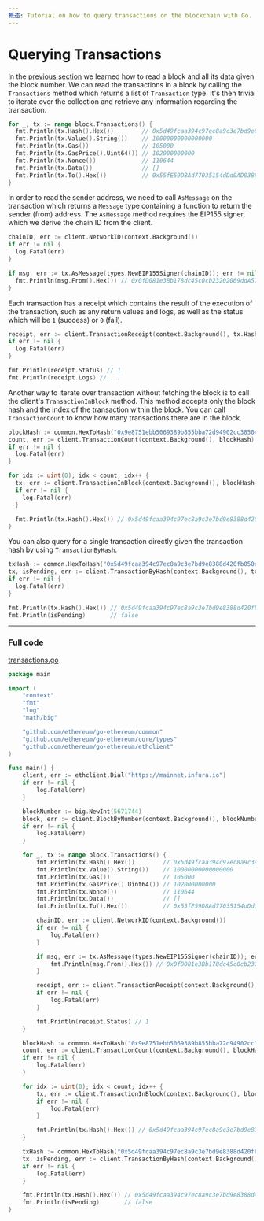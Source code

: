 ```yaml
---
概述: Tutorial on how to query transactions on the blockchain with Go.
---
```


# Querying Transactions

In the [previous section](../block-query) we learned how to read a block and all its data given the block number. We can read the transactions in a block by calling the `Transactions` method which returns a list of `Transaction` type. It's then trivial to iterate over the collection and retrieve any information regarding the transaction.

```go
for _, tx := range block.Transactions() {
  fmt.Println(tx.Hash().Hex())        // 0x5d49fcaa394c97ec8a9c3e7bd9e8388d420fb050a52083ca52ff24b3b65bc9c2
  fmt.Println(tx.Value().String())    // 10000000000000000
  fmt.Println(tx.Gas())               // 105000
  fmt.Println(tx.GasPrice().Uint64()) // 102000000000
  fmt.Println(tx.Nonce())             // 110644
  fmt.Println(tx.Data())              // []
  fmt.Println(tx.To().Hex())          // 0x55fE59D8Ad77035154dDd0AD0388D09Dd4047A8e
}
```

In order to read the sender address, we need to call `AsMessage` on the transaction which returns a `Message` type containing a function to return the sender (from) address. The `AsMessage` method requires the EIP155 signer, which we derive the chain ID from the client.

```go
chainID, err := client.NetworkID(context.Background())
if err != nil {
  log.Fatal(err)
}

if msg, err := tx.AsMessage(types.NewEIP155Signer(chainID)); err != nil {
  fmt.Println(msg.From().Hex()) // 0x0fD081e3Bb178dc45c0cb23202069ddA57064258
}
```

Each transaction has a receipt which contains the result of the execution of the transaction, such as any return values and logs, as well as the status which will be `1` (success) or `0` (fail).

```go
receipt, err := client.TransactionReceipt(context.Background(), tx.Hash())
if err != nil {
  log.Fatal(err)
}

fmt.Println(receipt.Status) // 1
fmt.Println(receipt.Logs) // ...
```

Another way to iterate over transaction without fetching the block is to call the client's `TransactionInBlock` method. This method accepts only the block hash and the index of the transaction within the block. You can call `TransactionCount` to know how many transactions there are in the block.

```go
blockHash := common.HexToHash("0x9e8751ebb5069389b855bba72d94902cc385042661498a415979b7b6ee9ba4b9")
count, err := client.TransactionCount(context.Background(), blockHash)
if err != nil {
  log.Fatal(err)
}

for idx := uint(0); idx < count; idx++ {
  tx, err := client.TransactionInBlock(context.Background(), blockHash, idx)
  if err != nil {
    log.Fatal(err)
  }

  fmt.Println(tx.Hash().Hex()) // 0x5d49fcaa394c97ec8a9c3e7bd9e8388d420fb050a52083ca52ff24b3b65bc9c2
}
```

You can also query for a single transaction directly given the transaction hash by using `TransactionByHash`.

```go
txHash := common.HexToHash("0x5d49fcaa394c97ec8a9c3e7bd9e8388d420fb050a52083ca52ff24b3b65bc9c2")
tx, isPending, err := client.TransactionByHash(context.Background(), txHash)
if err != nil {
  log.Fatal(err)
}

fmt.Println(tx.Hash().Hex()) // 0x5d49fcaa394c97ec8a9c3e7bd9e8388d420fb050a52083ca52ff24b3b65bc9c2
fmt.Println(isPending)       // false
```

---

### Full code

[transactions.go](https://github.com/miguelmota/ethereum-development-with-go-book/blob/master/code/transactions.go)

```go
package main

import (
	"context"
	"fmt"
	"log"
	"math/big"

	"github.com/ethereum/go-ethereum/common"
	"github.com/ethereum/go-ethereum/core/types"
	"github.com/ethereum/go-ethereum/ethclient"
)

func main() {
	client, err := ethclient.Dial("https://mainnet.infura.io")
	if err != nil {
		log.Fatal(err)
	}

	blockNumber := big.NewInt(5671744)
	block, err := client.BlockByNumber(context.Background(), blockNumber)
	if err != nil {
		log.Fatal(err)
	}

	for _, tx := range block.Transactions() {
		fmt.Println(tx.Hash().Hex())        // 0x5d49fcaa394c97ec8a9c3e7bd9e8388d420fb050a52083ca52ff24b3b65bc9c2
		fmt.Println(tx.Value().String())    // 10000000000000000
		fmt.Println(tx.Gas())               // 105000
		fmt.Println(tx.GasPrice().Uint64()) // 102000000000
		fmt.Println(tx.Nonce())             // 110644
		fmt.Println(tx.Data())              // []
		fmt.Println(tx.To().Hex())          // 0x55fE59D8Ad77035154dDd0AD0388D09Dd4047A8e

		chainID, err := client.NetworkID(context.Background())
		if err != nil {
			log.Fatal(err)
		}

		if msg, err := tx.AsMessage(types.NewEIP155Signer(chainID)); err == nil {
			fmt.Println(msg.From().Hex()) // 0x0fD081e3Bb178dc45c0cb23202069ddA57064258
		}

		receipt, err := client.TransactionReceipt(context.Background(), tx.Hash())
		if err != nil {
			log.Fatal(err)
		}

		fmt.Println(receipt.Status) // 1
	}

	blockHash := common.HexToHash("0x9e8751ebb5069389b855bba72d94902cc385042661498a415979b7b6ee9ba4b9")
	count, err := client.TransactionCount(context.Background(), blockHash)
	if err != nil {
		log.Fatal(err)
	}

	for idx := uint(0); idx < count; idx++ {
		tx, err := client.TransactionInBlock(context.Background(), blockHash, idx)
		if err != nil {
			log.Fatal(err)
		}

		fmt.Println(tx.Hash().Hex()) // 0x5d49fcaa394c97ec8a9c3e7bd9e8388d420fb050a52083ca52ff24b3b65bc9c2
	}

	txHash := common.HexToHash("0x5d49fcaa394c97ec8a9c3e7bd9e8388d420fb050a52083ca52ff24b3b65bc9c2")
	tx, isPending, err := client.TransactionByHash(context.Background(), txHash)
	if err != nil {
		log.Fatal(err)
	}

	fmt.Println(tx.Hash().Hex()) // 0x5d49fcaa394c97ec8a9c3e7bd9e8388d420fb050a52083ca52ff24b3b65bc9c2
	fmt.Println(isPending)       // false
}
```

